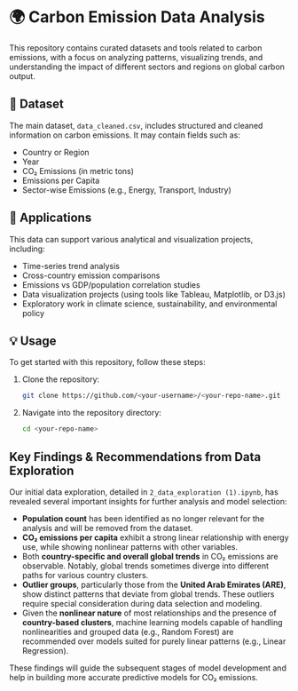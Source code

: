 # 🌍 Carbon Emission Data Analysis

This repository contains curated datasets and tools related to carbon emissions, with a focus on analyzing patterns, visualizing trends, and understanding the impact of different sectors and regions on global carbon output.

## 📁 Dataset

The main dataset, `data_cleaned.csv`, includes structured and cleaned information on carbon emissions. It may contain fields such as:

  * Country or Region
  * Year
  * CO₂ Emissions (in metric tons)
  * Emissions per Capita
  * Sector-wise Emissions (e.g., Energy, Transport, Industry)

## 🧪 Applications

This data can support various analytical and visualization projects, including:

  * Time-series trend analysis
  * Cross-country emission comparisons
  * Emissions vs GDP/population correlation studies
  * Data visualization projects (using tools like Tableau, Matplotlib, or D3.js)
  * Exploratory work in climate science, sustainability, and environmental policy

## 💡 Usage

To get started with this repository, follow these steps:

1.  Clone the repository:
    ```bash
    git clone https://github.com/<your-username>/<your-repo-name>.git
    ```
2.  Navigate into the repository directory:
    ```bash
    cd <your-repo-name>
    ```

## Key Findings & Recommendations from Data Exploration

Our initial data exploration, detailed in `2_data_exploration (1).ipynb`, has revealed several important insights for further analysis and model selection:

  * **Population count** has been identified as no longer relevant for the analysis and will be removed from the dataset.
  * **CO₂ emissions per capita** exhibit a strong linear relationship with energy use, while showing nonlinear patterns with other variables.
  * Both **country-specific and overall global trends** in CO₂ emissions are observable. Notably, global trends sometimes diverge into different paths for various country clusters.
  * **Outlier groups**, particularly those from the **United Arab Emirates (ARE)**, show distinct patterns that deviate from global trends. These outliers require special consideration during data selection and modeling.
  * Given the **nonlinear nature** of most relationships and the presence of **country-based clusters**, machine learning models capable of handling nonlinearities and grouped data (e.g., Random Forest) are recommended over models suited for purely linear patterns (e.g., Linear Regression).

These findings will guide the subsequent stages of model development and help in building more accurate predictive models for CO₂ emissions.
